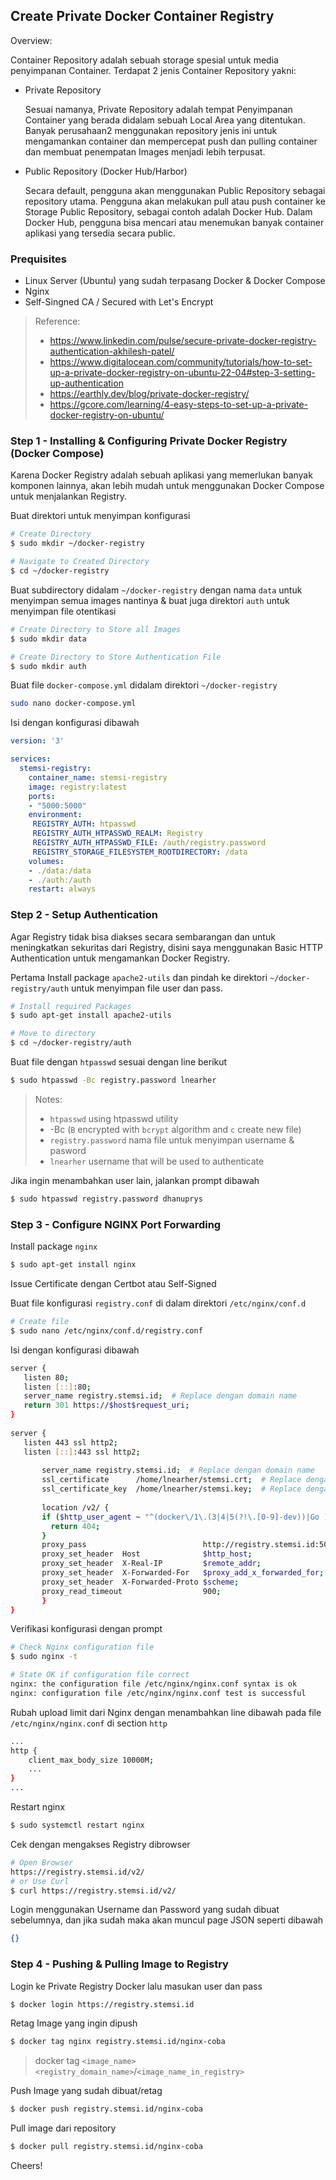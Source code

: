 ## Create Private Docker Container Registry

Overview:

Container Repository adalah sebuah storage spesial untuk media penyimpanan Container. Terdapat 2 jenis Container Repository yakni:

- Private Repository

  Sesuai namanya, Private Repository adalah tempat Penyimpanan Container yang berada didalam sebuah Local Area yang ditentukan. Banyak perusahaan2 menggunakan repository jenis ini untuk mengamankan container dan mempercepat push dan pulling container dan membuat penempatan Images menjadi lebih terpusat.

- Public Repository (Docker Hub/Harbor)

  Secara default, pengguna akan menggunakan Public Repository sebagai repository utama. Pengguna akan melakukan pull atau push container ke Storage Public Repository, sebagai contoh adalah Docker Hub. Dalam Docker Hub, pengguna bisa mencari atau menemukan banyak container aplikasi yang tersedia secara public.

### Prequisites 

- Linux Server (Ubuntu) yang sudah terpasang Docker & Docker Compose
- Nginx
- Self-Singned CA / Secured with Let's Encrypt

> Reference:
>
> - https://www.linkedin.com/pulse/secure-private-docker-registry-authentication-akhilesh-patel/
> - https://www.digitalocean.com/community/tutorials/how-to-set-up-a-private-docker-registry-on-ubuntu-22-04#step-3-setting-up-authentication
> - https://earthly.dev/blog/private-docker-registry/
> - https://gcore.com/learning/4-easy-steps-to-set-up-a-private-docker-registry-on-ubuntu/

### Step 1 - Installing & Configuring Private Docker Registry (Docker Compose)

Karena Docker Registry adalah sebuah aplikasi yang memerlukan banyak komponen lainnya, akan lebih mudah untuk menggunakan Docker Compose untuk menjalankan Registry.

Buat direktori untuk menyimpan konfigurasi 

```bash
# Create Directory
$ sudo mkdir ~/docker-registry

# Navigate to Created Directory
$ cd ~/docker-registry
```

Buat subdirectory didalam `~/docker-registry` dengan nama `data` untuk menyimpan semua images nantinya & buat juga direktori `auth` untuk menyimpan file otentikasi 

```bash
# Create Directory to Store all Images
$ sudo mkdir data

# Create Directory to Store Authentication File
$ sudo mkdir auth
```

Buat file `docker-compose.yml` didalam direktori `~/docker-registry`

```bash
sudo nano docker-compose.yml
```

Isi dengan konfigurasi dibawah

```yml
version: '3'

services:
  stemsi-registry:
    container_name: stemsi-registry
    image: registry:latest
    ports:
    - "5000:5000"
    environment:
     REGISTRY_AUTH: htpasswd
     REGISTRY_AUTH_HTPASSWD_REALM: Registry
     REGISTRY_AUTH_HTPASSWD_FILE: /auth/registry.password
     REGISTRY_STORAGE_FILESYSTEM_ROOTDIRECTORY: /data
    volumes:
    - ./data:/data
    - ./auth:/auth
    restart: always
```

### Step 2 - Setup Authentication

Agar Registry tidak bisa diakses secara sembarangan dan untuk meningkatkan sekuritas dari Registry, disini saya menggunakan Basic HTTP Authentication untuk mengamankan Docker Registry.

Pertama Install package `apache2-utils` dan pindah ke direktori `~/docker-registry/auth` untuk menyimpan file user dan pass.

```bash
# Install required Packages
$ sudo apt-get install apache2-utils

# Move to directory
$ cd ~/docker-registry/auth
```

Buat file dengan `htpasswd` sesuai dengan line berikut

```bash
$ sudo htpasswd -Bc registry.password lnearher
```

> Notes:
>
> - `htpasswd` using htpasswd utility
> - -Bc (`B` encrypted with `bcrypt`  algorithm and  `c` create new file)
> - `registry.password` nama file untuk menyimpan username & pasword
> - `lnearher` username that will be used to authenticate

Jika ingin menambahkan user lain, jalankan prompt dibawah

```bash
$ sudo htpasswd registry.password dhanuprys
```

### Step 3 - Configure NGINX Port Forwarding

Install package `nginx`

```bash
$ sudo apt-get install nginx
```

Issue Certificate dengan Certbot atau Self-Signed

Buat file konfigurasi `registry.conf` di dalam direktori `/etc/nginx/conf.d`

```bash
# Create file 
$ sudo nano /etc/nginx/conf.d/registry.conf
```

Isi dengan konfigurasi dibawah

```bash
server {
   listen 80;
   listen [::]:80;    
   server_name registry.stemsi.id;  # Replace dengan domain name
   return 301 https://$host$request_uri;
}
 
server {
   listen 443 ssl http2;
   listen [::]:443 ssl http2; 
 
       server_name registry.stemsi.id;	# Replace dengan domain name
       ssl_certificate      /home/lnearher/stemsi.crt;	# Replace dengan certificate kalian
       ssl_certificate_key  /home/lnearher/stemsi.key;	# Replace dengan certificate key kalian
 
       location /v2/ {
       if ($http_user_agent ~ "^(docker\/1\.(3|4|5(?!\.[0-9]-dev))|Go ).*$" ) {
         return 404;
       }
       proxy_pass                          http://registry.stemsi.id:5000; Isi dengan domain name & port pada registry container
       proxy_set_header  Host              $http_host;
       proxy_set_header  X-Real-IP         $remote_addr;
       proxy_set_header  X-Forwarded-For   $proxy_add_x_forwarded_for;
       proxy_set_header  X-Forwarded-Proto $scheme;
       proxy_read_timeout                  900;
       }
}
```

Verifikasi konfigurasi dengan prompt

```bash
# Check Nginx configuration file
$ sudo nginx -t

# State OK if configuration file correct
nginx: the configuration file /etc/nginx/nginx.conf syntax is ok
nginx: configuration file /etc/nginx/nginx.conf test is successful
```

Rubah upload limit dari Nginx dengan menambahkan line dibawah pada file `/etc/nginx/nginx.conf` di section `http`

```bash
... 
http {
    client_max_body_size 10000M;
    ...
}
...
```

Restart nginx

```bash
$ sudo systemctl restart nginx
```

Cek dengan mengakses Registry dibrowser

```bash
# Open Browser
https://registry.stemsi.id/v2/
# or Use Curl
$ curl https://registry.stemsi.id/v2/
```

Login menggunakan Username dan Password yang sudah dibuat sebelumnya, dan jika sudah maka akan muncul page JSON seperti dibawah

```json
{}
```

### Step 4 - Pushing & Pulling Image to Registry

Login ke Private Registry Docker lalu masukan user dan pass

```bash
$ docker login https://registry.stemsi.id
```

Retag Image yang ingin dipush

```bash
$ docker tag nginx registry.stemsi.id/nginx-coba
```

> docker tag `<image_name>` `<registry_domain_name>`/`<image_name_in_registry>`

Push Image yang sudah dibuat/retag

```bash
$ docker push registry.stemsi.id/nginx-coba
```

Pull image dari repository

```bash
$ docker pull registry.stemsi.id/nginx-coba
```

Cheers!




